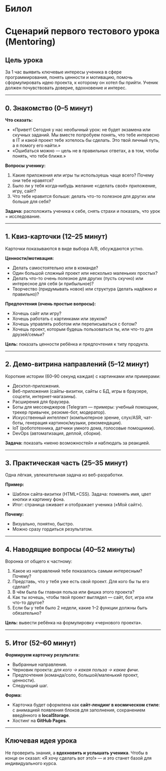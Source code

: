 # Билол 
# Сценарий первого тестового урока (Mentoring)

## Цель урока

За 1 час выявить ключевые интересы ученика в сфере программирования, понять ценности и мотивацию, помочь сформулировать идею проекта, к которому он хотел бы прийти. Ученик должен почувствовать доверие, вдохновение и интерес.

---

## 0. Знакомство (0–5 минут)

**Что сказать:**

* «Привет! Сегодня у нас необычный урок: не будет экзамена или скучных заданий. Мы вместе попробуем понять, что тебе интересно в IT и какой проект тебе хотелось бы сделать. Это твой личный путь, а я помогу его найти.»
* «Ошибаться можно — цель не в правильных ответах, а в том, чтобы понять, что тебе ближе.»

**Вопросы ученику:**

1. Какие приложения или игры ты используешь чаще всего? Почему они тебе нравятся?
2. Было ли у тебя когда‑нибудь желание «сделать своё» приложение, игру, сайт?
3. Что тебе нравится больше: делать что-то полезное для других или больше для себя?

**Задача:** расположить ученика к себе, снять страхи и показать, что урок = исследование.

---

## 1. Квиз-карточки (12–25 минут)

Карточки показываются в виде выбора A/B, обсуждаются устно.

**Ценности/мотивация:**

* Делать самостоятельно или в команде?
* Один большой сложный проект или несколько маленьких простых?
* Делать что-то очень полезное для других (пусть скучно) или интересное для себя (и прибыльное)?
* Творчество (придумывать новое) или структура (делать надёжно и правильно)?

**Предпочтения (очень простые вопросы):**

* Хочешь сайт или игру?
* Хочешь работать с картинками или звуком?
* Хочешь управлять роботом или переписываться с ботом?
* Хочешь проект, которым будешь пользоваться ты, или что-то для друзей/семьи?

**Цель:** показать ценности ребёнка и предпочтения к типу продукта.

---

## 2. Демо-витрина направлений (5–12 минут)

Короткие истории (60–90 секунд каждая) с картинками или примерами:

* Десктоп-приложения.
* Веб-приложения (сайты-визитки, сайты с БД, игры в браузере, соцсети, интернет-магазины).
* Расширения для браузера.
* Боты для мессенджеров (Telegram — примеры: учебный помощник, трекер привычек, резюме-бот, модератор).
* Искусственный интеллект (компьютерное зрение, слух/ASR, чат-боты, генерация картинок/музыки, рекомендации).
* IoT (робототехника, датчики умного дома, голосовые помощники).
* DevOps (автоматизация, деплой, сборки).

**Задача:** показать «меню возможностей» и наблюдать за реакцией.

---

## 3. Практическая часть (25–35 минут)

Одна лёгкая, увлекательная задача из веб-разработки.

**Пример:**

* Шаблон сайта-визитки (HTML+CSS). Задача: поменять имя, цвет кнопки и картинку фона.
* Итог: страница оживает и отображает ученика («Мой сайт»).

**Почему:**

* Визуально, понятно, быстро.
* Можно сразу гордиться результатом.

---

## 4. Наводящие вопросы (40–52 минуты)

Воронка от общего к частному:

1. Какое из направлений тебе показалось самым интересным? Почему?
2. Представь, что у тебя уже есть свой проект. Для кого бы ты его сделал?
3. В чём была бы главная польза или фишка этого проекта?
4. Как ты хочешь, чтобы твой проект выглядел — сайт, бот, игра или что-то другое?
5. Если бы у тебя было 2 недели, какие 1–2 функции должны быть обязательно?

**Цель:** вывести ребёнка на формулировку «чернового проекта».

---

## 5. Итог (52–60 минут)

**Формируем карточку результата:**

* Выбранные направления.
* Черновик проекта: *для кого → какая польза → какие фичи*.
* Предпочтения (команда/соло, большой/маленький проект, ценности).
* Следующий шаг.

**Форма:**

* Карточка будет оформлена как **сайт-лендинг в космическом стиле**: с анимацией появления блоков для заполнения, сохранением введённого в **localStorage**.
* Хостинг на **GitHub Pages**.

---

## Ключевая идея урока

Не проверить знания, а **вдохновить и услышать ученика**. Чтобы в конце он сказал: «Я хочу сделать вот это!» — и это станет базой для индивидуального курса.
